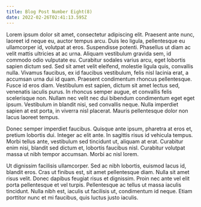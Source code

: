 ```yaml
---
title: Blog Post Number Eight(8)
date: 2022-02-26T02:41:13.595Z
---
```



Lorem ipsum dolor sit amet, consectetur adipiscing elit. Praesent ante nunc, laoreet id neque eu, auctor tempus arcu. Duis leo ligula, pellentesque eu ullamcorper id, volutpat at eros. Suspendisse potenti. Phasellus ut diam ac velit mattis ultricies at ac urna. Aliquam vestibulum gravida sem, id commodo odio vulputate eu. Curabitur sodales varius arcu, eget lobortis sapien dictum sed. Sed sit amet velit eleifend, molestie ligula quis, convallis nulla. Vivamus faucibus, ex id faucibus vestibulum, felis nisl lacinia erat, a accumsan urna dui id quam. Praesent condimentum rhoncus pellentesque. Fusce id eros diam. Vestibulum est sapien, dictum sit amet lectus sed, venenatis iaculis purus. In rhoncus semper augue, et convallis felis scelerisque non. Nullam nec velit nec dui bibendum condimentum eget eget ipsum. Vestibulum in blandit nisi, sed convallis neque. Nulla imperdiet sapien at est porta, in viverra nisl placerat. Mauris pellentesque dolor non lacus laoreet tempus.

Donec semper imperdiet faucibus. Quisque ante ipsum, pharetra at eros et, pretium lobortis dui. Integer ac elit ante. In sagittis risus id vehicula tempus. Morbi tellus ante, vestibulum sed tincidunt ut, aliquam at erat. Curabitur enim nisi, blandit sed dictum et, lobortis faucibus nisl. Curabitur volutpat massa ut nibh tempor accumsan. Morbi ac nisl lorem.

Ut dignissim facilisis ullamcorper. Sed ac nibh lobortis, euismod lacus id, blandit eros. Cras ut finibus est, sit amet pellentesque diam. Nulla sit amet risus velit. Donec dapibus feugiat risus et dignissim. Proin nec ante vel elit porta pellentesque et vel turpis. Pellentesque ac tellus ut massa iaculis tincidunt. Nulla nibh est, iaculis ut facilisis ut, condimentum id neque. Etiam porttitor nunc et mi faucibus, quis luctus justo iaculis.